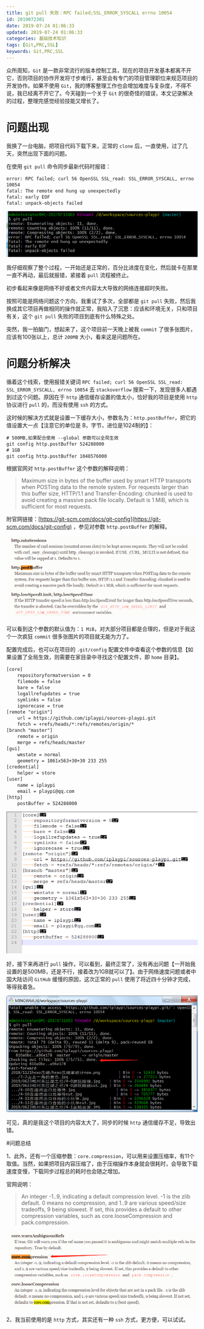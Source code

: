 ```yaml
---
title: git pull 失败：RPC failed;SSL_ERROR_SYSCALL errno 10054
id: 2019072301
date: 2019-07-24 01:06:33
updated: 2019-07-24 01:06:33
categories: 基础技术知识
tags: [Git,PRC,SSL]
keywords: Git,PRC,SSL
---
```



众所周知，`Git` 是一款非常流行的版本控制工具，现在的项目开发基本都离不开它，否则项目的协作开发将寸步难行，甚至会有专门的项目管理职位来规范项目的开发协作。如果不使用 `Git`，我的博客整理工作也会增加难度与复杂度，不得不说，我已经离不开它了。今天碰到一个关于 `Git` 的很奇怪的错误，本文记录解决的过程，整理完感觉经验技能又增长了。


<!-- more -->


# 问题出现


我换了一台电脑，把项目代码下载下来，正常的 `clone` 后，一直使用，过了几天，突然出现下面的问题。

在使用 `git pull` 命令同步最新代码时报错：

```
error: RPC failed; curl 56 OpenSSL SSL_read: SSL_ERROR_SYSCALL, errno 10054
fatal: The remote end hung up unexpectedly
fatal: early EOF
fatal: unpack-objects failed
```

![git pull报错信息](https://raw.githubusercontent.com/iplaypi/img-playpi/master/img/2019/20190724014935.png "git pull报错信息")

我仔细观察了整个过程，一开始还是正常的，百分比进度在变化，然后就卡在那里一直不再动，最后就报错，紧接着 `pull` 流程被终止。

初步看起来像是网络不好或者文件内容太大导致的网络连接超时失败。

按照可能是网络问题这个方向，我重试了多次，全部都是 `git pull` 失败，然后我换成其它项目再做相同的操作就正常，我陷入了沉思：应该和环境无关，只和项目有关，这个 `git pull` 失败的项目到底有什么特殊之处。

突然，我一拍脑门，想起来了，这个项目前一天晚上被我 `commit` 了很多张图片，应该有100张以上，总计 `200MB` 大小，看来这是问题所在。


# 问题分析解决


循着这个线索，使用报错关键词 `RPC failed; curl 56 OpenSSL SSL_read: SSL_ERROR_SYSCALL, errno 10054` 去 `stackoverflow` 搜索一下，发现很多人都遇到过这个问题。原因在于 `http` 通信缓存设置的值太小，恰好我的项目是使用 `http` 协议进行 `pull` 的，而没有使用 `ssh` 的方式。

这时候的解决方式就是设置一下缓存大小，参数名为：`http.postBuffer`，把它的值设置大一点【注意它的单位是 B，字节，进位是1024制的】：

```
# 500MB,如果配合使用 --global 参数可以全局生效
git config http.postBuffer 524288000
# 1GB
git config http.postBuffer 1048576000
```

根据官网对 `http.postBuffer` 这个参数的解释说明：

>Maximum size in bytes of the buffer used by smart HTTP transports when POSTing data to the remote system. For requests larger than this buffer size, HTTP/1.1 and Transfer-Encoding: chunked is used to avoid creating a massive pack file locally. Default is 1 MiB, which is sufficient for most requests.

附官网链接：[https://git-scm.com/docs/git-config](https://git-scm.com/docs/git-config) ，参见对参数 `http.postBuffer` 的解释。

![Git官网对于缓存参数的解释说明](https://raw.githubusercontent.com/iplaypi/img-playpi/master/img/2019/20190724015009.png "Git官网对于缓存参数的解释说明")

可以看到这个参数的默认值为：`1 MiB`，对大部分项目都是合理的，但是对于我这个一次疯狂 `commit` 很多张图片的项目就无能为力了。

配置完成后，也可以在项目的 `.git/config` 配置文件中查看这个参数的信息【如果设置了全局生效，则需要在家目录中寻找这个配置文件，即 `home` 目录】。

```
[core]
	repositoryformatversion = 0
	filemode = false
	bare = false
	logallrefupdates = true
	symlinks = false
	ignorecase = true
[remote "origin"]
	url = https://github.com/iplaypi/sources-playpi.git
	fetch = +refs/heads/*:refs/remotes/origin/*
[branch "master"]
	remote = origin
	merge = refs/heads/master
[gui]
	wmstate = normal
	geometry = 1061x563+30+30 233 255
[credential]
	helper = store
[user]
	name = iplaypi
	email = playpi@qq.com
[http]
	postBuffer = 524288000

```

![查看 Git 项目的配置信息](https://raw.githubusercontent.com/iplaypi/img-playpi/master/img/2019/20190724015105.png "查看 Git 项目的配置信息")

好，接下来再进行 `pull` 操作，可以看到，最终正常了，没有再出问题【一开始我设置的是500MB，还是不行，接着改为1GB就可以了】。由于网络速度问题或者中国大陆访问 `GitHub` 缓慢的原因，这次正常的 `pull` 使用了将近四十分钟才完成，等得我着急。

![pull正常同步更新](https://raw.githubusercontent.com/iplaypi/img-playpi/master/img/2019/20190724015342.png "pull正常同步更新")

可见，真的是我这个项目的内容太大了，同步的时候 `http` 通信缓存不足，导致出错。


#问题总结


1、此外，还有一个压缩参数：`core.compression`，可以用来设置压缩率，有11个取值。当然，如果把项目内容压缩了，由于压缩操作本身就会很耗时，会导致下载速度变慢，下载同步过程总的耗时也会随之增加。

官网说明：

>An integer -1..9, indicating a default compression level. -1 is the zlib default. 0 means no compression, and 1..9 are various speed/size tradeoffs, 9 being slowest. If set, this provides a default to other compression variables, such as core.looseCompression and pack.compression.

![Git官网对于压缩参数的解释说明](https://raw.githubusercontent.com/iplaypi/img-playpi/master/img/2019/20190724015140.png "Git官网对于压缩参数的解释说明")

2、我当前使用的是 `http` 方式，其实还有一种 `ssh` 方式，更方便，可以试试。

